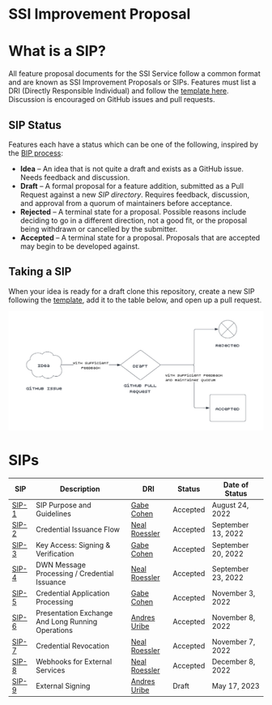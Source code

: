 # SSI Improvement Proposal

# What is a SIP?

All feature proposal documents for the SSI Service follow a common format and are known as SSI Improvement Proposals or
SIPs. Features must list a DRI (Directly Responsible Individual) and follow the [template here](sips/sip_template.md).
Discussion is encouraged on GitHub issues and pull requests.

## SIP Status

Features each have a status which can be one of the following, inspired by
the [BIP process](https://github.com/bitcoin/bips/blob/master/bip-0002.mediawiki):

- **Idea** – An idea that is not quite a draft and exists as a GitHub issue. Needs feedback and discussion.
- **Draft** – A formal proposal for a feature addition, submitted as a Pull Request against a new *SIP directory*.
  Requires feedback, discussion, and approval from a quorum of maintainers before acceptance.
- **Rejected** – A terminal state for a proposal. Possible reasons include deciding to go in a different direction,
  not a good fit, or the proposal being withdrawn or cancelled by the submitter.
- **Accepted** – A terminal state for a proposal. Proposals that are accepted may begin to be developed against.

## Taking a SIP

When your idea is ready for a draft clone this repository, create a new SIP following
the [template](sips/sip_template.md), add it to the table below, and open up a pull request.

![sip_flow](sip_flow.png)

# SIPs


| SIP                          | Description                                       | DRI                                              | Status   | Date of Status     |
| ---------------------------- | ------------------------------------------------- | ------------------------------------------------ | -------- | ------------------ |
| [SIP-1](sips/sip1/README.md) | SIP Purpose and Guidelines                        | [Gabe Cohen](https://github.com/decentralgabe)   | Accepted | August 24, 2022    |
| [SIP-2](sips/sip2/README.md) | Credential Issuance Flow                          | [Neal Roessler](https://github.com/nitro-neal)   | Accepted | September 13, 2022 |
| [SIP-3](sips/sip3/README.md) | Key Access: Signing & Verification                | [Gabe Cohen](https://github.com/decentralgabe)   | Accepted | September 20, 2022 |
| [SIP-4](sips/sip4/README.md) | DWN Message Processing / Credential Issuance      | [Neal Roessler](https://github.com/nitro-neal)   | Accepted | September 23, 2022 |
| [SIP-5](sips/sip5/README.md) | Credential Application Processing                 | [Gabe Cohen](https://github.com/decentralgabe)   | Accepted | November 3, 2022   |
| [SIP-6](sips/sip6/README.md) | Presentation Exchange And Long Running Operations | [Andres Uribe](https://github.com/andresuribe87) | Accepted | November 8, 2022   |
| [SIP-7](sips/sip7/README.md) | Credential Revocation                             | [Neal Roessler](https://github.com/nitro-neal)   | Accepted | November 7, 2022   |
| [SIP-8](sips/sip8/README.md) | Webhooks for External Services                    | [Neal Roessler](https://github.com/nitro-neal)   | Accepted | December 8, 2022   |
| [SIP-9](sips/sip9/README.md) | External Signing                                  | [Andres Uribe](https://github.com/andresuribe87) | Draft    | May 17, 2023       |
